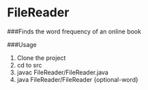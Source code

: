 # FileReader

###Finds the word frequency of an online book

###Usage

1. Clone the project
2. cd to src
3. javac FileReader/FileReader.java
4. java FileReader/FileReader {optional-word}
